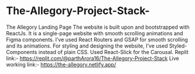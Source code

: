 # The-Allegory-Project-Stack-

The Allegory Landing Page
The website is built upon and bootstrapped with ReactJs. It is a single-page website with smooth scrolling animations and Figma components.
I’ve used React Routers and GSAP for smooth scrolling and its animations.
For styling and designing the website, I’ve used Styled-Components instead of plain CSS.
Used React-Slick for the Carousal.
Replit link:- https://replit.com/@parthArora16/The-Allegory-Project-Stack
Live working link:- https://the-allegory.netlify.app/

